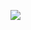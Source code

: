 <a href="https://codeabbey.com"><img src="https://www.codeabbey.com/index/user_banner/xuethan82.png"></img></a>
